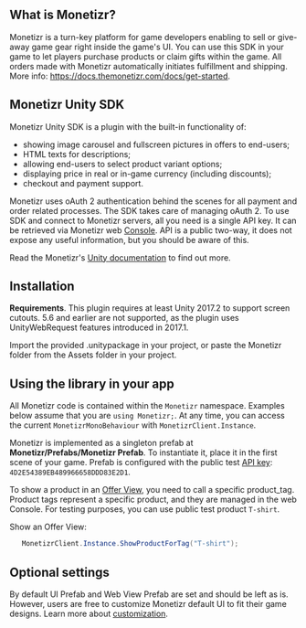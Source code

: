 ## What is Monetizr?
Monetizr is a turn-key platform for game developers enabling to sell or give-away game gear right inside the game's UI. You can use this SDK in your game to let players purchase products or claim gifts within the game.  All orders made with Monetizr automatically initiates fulfillment and shipping. More info: https://docs.themonetizr.com/docs/get-started.
 
## Monetizr Unity SDK
Monetizr Unity SDK is a plugin with the built-in functionality of:
- showing image carousel and fullscreen pictures in offers to end-users;
- HTML texts for descriptions;
- allowing end-users to select product variant options;
- displaying price in real or in-game currency (including discounts);
- checkout and payment support.

Monetizr uses oAuth 2 authentication behind the scenes for all payment and order related processes. The SDK takes care of managing oAuth 2. To use SDK and connect to Monetizr servers, all you need is a single API key. It can be retrieved via Monetizr web [Console][1]. API is a public two-way, it does not expose any useful information, but you should be aware of this.

Read the Monetizr's [Unity documentation][2] to find out more.

## Installation

**Requirements**. This plugin requires at least Unity 2017.2 to support screen cutouts. 5.6 and earlier are not supported, as the plugin uses UnityWebRequest features introduced in 2017.1.

Import the provided .unitypackage in your project, or paste the Monetizr folder from the Assets folder in your project.

## Using the library in your app

All Monetizr code is contained within the `Monetizr` namespace. Examples below assume that you are `using Monetizr;`. At any time, you can access the current `MonetizrMonoBehaviour` with `MonetizrClient.Instance`.

Monetizr is implemented as a singleton prefab at **Monetizr/Prefabs/Monetizr Prefab**. To instantiate it, place it in the first scene of your game. Prefab is configured with the public test [API key][3]: `4D2E54389EB489966658DDD83E2D1`.

To show a product in an [Offer View][4], you need to call a specific product_tag. Product tags represent a specific product, and they are managed in the web Console. For testing purposes, you can use public test product `T-shirt`.

Show an Offer View:

```csharp
   MonetizrClient.Instance.ShowProductForTag("T-shirt");
```

## Optional settings

By default UI Prefab and Web View Prefab are set and should be left as is.   However, users are free to customize Monetizr default UI to fit their game designs. Learn more about [customization][5].

[1]: https://app.themonetizr.com/
[2]: https://docs.themonetizr.com/docs/unity
[3]: https://docs.themonetizr.com/docs/creating-account#section-your-unique-access-token
[4]: https://docs.themonetizr.com/docs/offer-view
[5]: https://docs.themonetizr.com/docs/customization
